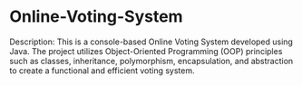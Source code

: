 # Online-Voting-System
Description:
This is a console-based Online Voting System developed using Java. The project utilizes Object-Oriented Programming (OOP) principles such as classes, inheritance, polymorphism, encapsulation, and abstraction to create a functional and efficient voting system.
